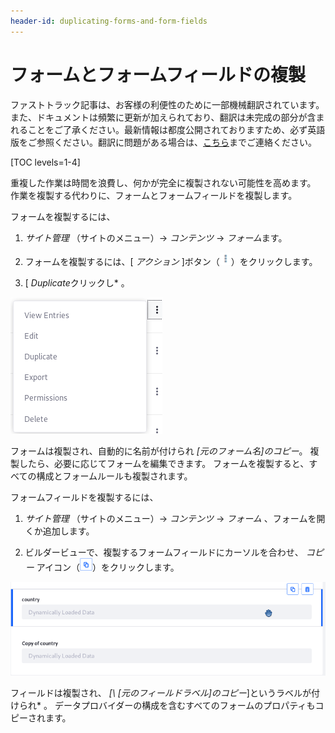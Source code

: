 ```yaml
---
header-id: duplicating-forms-and-form-fields
---
```


# フォームとフォームフィールドの複製

<p class="alert alert-info"><span class="wysiwyg-color-blue120">ファストトラック記事は、お客様の利便性のために一部機械翻訳されています。また、ドキュメントは頻繁に更新が加えられており、翻訳は未完成の部分が含まれることをご了承ください。最新情報は都度公開されておりますため、必ず英語版をご参照ください。翻訳に問題がある場合は、<a href="mailto:support-content-jp@liferay.com">こちら</a>までご連絡ください。</span></p>

[TOC levels=1-4]

重複した作業は時間を浪費し、何かが完全に複製されない可能性を高めます。 作業を複製する代わりに、フォームとフォームフィールドを複製します。

フォームを複製するには、

1.  *サイト管理* （サイトのメニュー）→ *コンテンツ* → *フォーム*ます。

2.  フォームを複製するには、[ *アクション* ]ボタン（![Actions](../../images/icon-actions.png)）をクリックします。

3.  [ *Duplicate*クリックし* 。</p></li> </ol>

![図1：複製オプションは、フォームとフォームフィールドで同じように機能します。](../../images/forms-duplicate-form.png)

フォームは複製され、自動的に名前が付けられ *[元のフォーム名\]のコピー*。 複製したら、必要に応じてフォームを編集できます。 フォームを複製すると、すべての構成とフォームルールも複製されます。

フォームフィールドを複製するには、

1.  *サイト管理* （サイトのメニュー）→ *コンテンツ* → *フォーム* 、フォームを開くか追加します。

2.  ビルダービューで、複製するフォームフィールドにカーソルを合わせ、 *コピー* アイコン（![Copy](../../images/icon-copy.png)）をクリックします。

![図2：フォームフィールドを複製できます。](../../images/forms-duplicate-form-field.png)

フィールドは複製され、 *[\ [元のフィールドラベル\]のコピー*]というラベルが付けられ* 。 データプロバイダーの構成を含むすべてのフォームのプロパティもコピーされます。</p>
